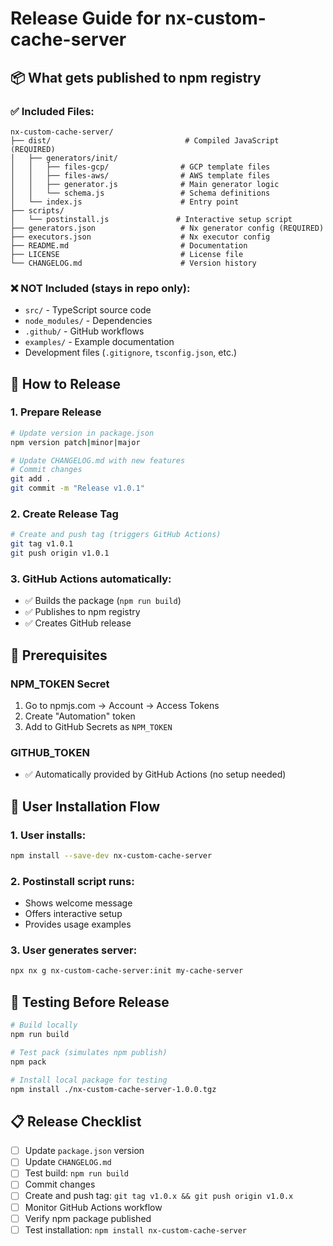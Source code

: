 # Release Guide for nx-custom-cache-server

## 📦 What gets published to npm registry

### ✅ Included Files:
```
nx-custom-cache-server/
├── dist/                              # Compiled JavaScript (REQUIRED)
│   ├── generators/init/
│   │   ├── files-gcp/                # GCP template files
│   │   ├── files-aws/                # AWS template files  
│   │   ├── generator.js              # Main generator logic
│   │   └── schema.js                 # Schema definitions
│   └── index.js                      # Entry point
├── scripts/
│   └── postinstall.js               # Interactive setup script
├── generators.json                   # Nx generator config (REQUIRED)
├── executors.json                    # Nx executor config
├── README.md                         # Documentation
├── LICENSE                           # License file
└── CHANGELOG.md                      # Version history
```

### ❌ NOT Included (stays in repo only):
- `src/` - TypeScript source code
- `node_modules/` - Dependencies
- `.github/` - GitHub workflows  
- `examples/` - Example documentation
- Development files (`.gitignore`, `tsconfig.json`, etc.)

## 🚀 How to Release

### 1. Prepare Release
```bash
# Update version in package.json
npm version patch|minor|major

# Update CHANGELOG.md with new features
# Commit changes
git add .
git commit -m "Release v1.0.1"
```

### 2. Create Release Tag
```bash
# Create and push tag (triggers GitHub Actions)
git tag v1.0.1
git push origin v1.0.1
```

### 3. GitHub Actions automatically:
- ✅ Builds the package (`npm run build`)
- ✅ Publishes to npm registry
- ✅ Creates GitHub release

## 🔧 Prerequisites

### NPM_TOKEN Secret
1. Go to npmjs.com → Account → Access Tokens
2. Create "Automation" token
3. Add to GitHub Secrets as `NPM_TOKEN`

### GITHUB_TOKEN
- ✅ Automatically provided by GitHub Actions (no setup needed)

## 👤 User Installation Flow

### 1. User installs:
```bash
npm install --save-dev nx-custom-cache-server
```

### 2. Postinstall script runs:
- Shows welcome message
- Offers interactive setup
- Provides usage examples

### 3. User generates server:
```bash
npx nx g nx-custom-cache-server:init my-cache-server
```

## 🧪 Testing Before Release

```bash
# Build locally
npm run build

# Test pack (simulates npm publish)
npm pack

# Install local package for testing
npm install ./nx-custom-cache-server-1.0.0.tgz
```

## 📋 Release Checklist

- [ ] Update `package.json` version
- [ ] Update `CHANGELOG.md`
- [ ] Test build: `npm run build`
- [ ] Commit changes
- [ ] Create and push tag: `git tag v1.0.x && git push origin v1.0.x`
- [ ] Monitor GitHub Actions workflow
- [ ] Verify npm package published
- [ ] Test installation: `npm install nx-custom-cache-server`
